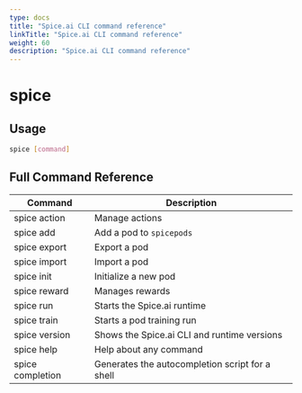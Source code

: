 ```yaml
---
type: docs
title: "Spice.ai CLI command reference"
linkTitle: "Spice.ai CLI command reference"
weight: 60
description: "Spice.ai CLI command reference"
---
```


# spice

## Usage

```bash
spice [command]
```

## Full Command Reference

| Command          | Description                                     |
|------------------|-------------------------------------------------|
| spice action     | Manage actions                                  |
| spice add        | Add a pod to `spicepods`                        |
| spice export     | Export a pod                                    |
| spice import     | Import a pod                                    |
| spice init       | Initialize a new pod                            |
| spice reward     | Manages rewards                                 |
| spice run        | Starts the Spice.ai runtime                     |
| spice train      | Starts a pod training run                       |
| spice version    | Shows the Spice.ai CLI and runtime versions     |
| spice help       | Help about any command                          |
| spice completion | Generates the autocompletion script for a shell |
